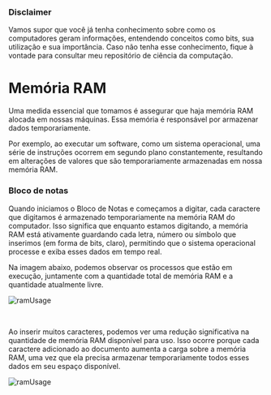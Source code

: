### Disclaimer 
Vamos supor que você já tenha conhecimento sobre como os computadores geram informações, entendendo conceitos como bits, sua utilização e sua importância. Caso não tenha esse conhecimento, fique à vontade para consultar meu repositório de ciência da computação.

# Memória RAM
Uma medida essencial que tomamos é assegurar que haja memória RAM alocada em nossas máquinas. Essa memória é responsável por armazenar dados temporariamente.

Por exemplo, ao executar um software, como um sistema operacional, uma série de instruções ocorrem em segundo plano constantemente, resultando em alterações de valores que são temporariamente armazenadas em nossa memória RAM.

### Bloco de notas 
Quando iniciamos o Bloco de Notas e começamos a digitar, cada caractere que digitamos é armazenado temporariamente na memória RAM do computador. Isso significa que enquanto estamos digitando, a memória RAM está ativamente guardando cada letra, número ou símbolo que inserimos (em forma de bits, claro), permitindo que o sistema operacional processe e exiba esses dados em tempo real.

Na imagem abaixo, podemos observar os processos que estão em execução, juntamente com a quantidade total de memória RAM e a quantidade atualmente livre.

![ramUsage](https://github.com/FireguiQueen/Java/assets/98475125/1a374695-4ad5-451d-a36c-6b226dc426b3)

<br>

Ao inserir muitos caracteres, podemos ver uma redução significativa na quantidade de memória RAM disponível para uso. Isso ocorre porque cada caractere adicionado ao documento aumenta a carga sobre a memória RAM, uma vez que ela precisa armazenar temporariamente todos esses dados em seu espaço disponível.

![ramUsage](https://github.com/FireguiQueen/Java/assets/98475125/922a7689-f8b4-4d12-a6d7-8911f77f7f3d)


